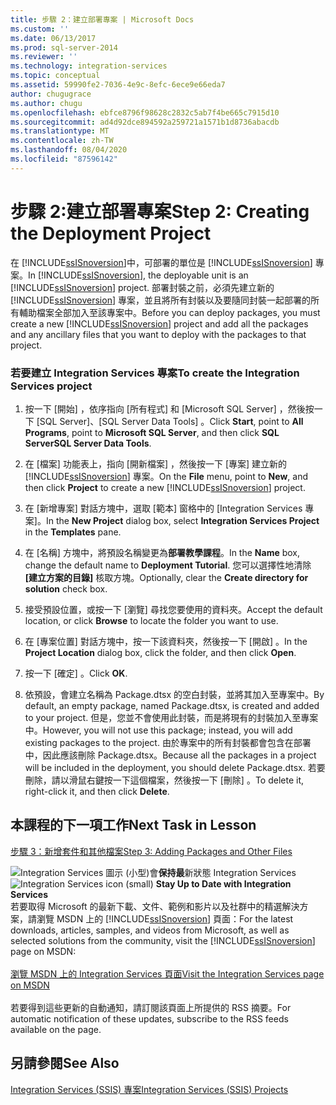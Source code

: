 ```yaml
---
title: 步驟 2：建立部署專案 | Microsoft Docs
ms.custom: ''
ms.date: 06/13/2017
ms.prod: sql-server-2014
ms.reviewer: ''
ms.technology: integration-services
ms.topic: conceptual
ms.assetid: 59990fe2-7036-4e9c-8efc-6ece9e66eda7
author: chugugrace
ms.author: chugu
ms.openlocfilehash: ebfce8796f98628c2832c5ab7f4be665c7915d10
ms.sourcegitcommit: ad4d92dce894592a259721a1571b1d8736abacdb
ms.translationtype: MT
ms.contentlocale: zh-TW
ms.lasthandoff: 08/04/2020
ms.locfileid: "87596142"
---
```

# <a name="step-2-creating-the-deployment-project"></a><span data-ttu-id="a9402-102">步驟 2:建立部署專案</span><span class="sxs-lookup"><span data-stu-id="a9402-102">Step 2: Creating the Deployment Project</span></span>
  <span data-ttu-id="a9402-103">在 [!INCLUDE[ssISnoversion](../includes/ssisnoversion-md.md)]中，可部署的單位是 [!INCLUDE[ssISnoversion](../includes/ssisnoversion-md.md)] 專案。</span><span class="sxs-lookup"><span data-stu-id="a9402-103">In [!INCLUDE[ssISnoversion](../includes/ssisnoversion-md.md)], the deployable unit is an [!INCLUDE[ssISnoversion](../includes/ssisnoversion-md.md)] project.</span></span> <span data-ttu-id="a9402-104">部署封裝之前，必須先建立新的 [!INCLUDE[ssISnoversion](../includes/ssisnoversion-md.md)] 專案，並且將所有封裝以及要隨同封裝一起部署的所有輔助檔案全部加入至該專案中。</span><span class="sxs-lookup"><span data-stu-id="a9402-104">Before you can deploy packages, you must create a new [!INCLUDE[ssISnoversion](../includes/ssisnoversion-md.md)] project and add all the packages and any ancillary files that you want to deploy with the packages to that project.</span></span>  
  
### <a name="to-create-the-integration-services-project"></a><span data-ttu-id="a9402-105">若要建立 Integration Services 專案</span><span class="sxs-lookup"><span data-stu-id="a9402-105">To create the Integration Services project</span></span>  
  
1.  <span data-ttu-id="a9402-106">按一下 [開始]  ，依序指向 [所有程式]  和 [Microsoft SQL Server]  ，然後按一下 [SQL Server]、[SQL Server Data Tools]  。</span><span class="sxs-lookup"><span data-stu-id="a9402-106">Click **Start**, point to **All Programs**, point to **Microsoft SQL Server**, and then click **SQL ServerSQL Server Data Tools**.</span></span>  
  
2.  <span data-ttu-id="a9402-107">在 [檔案]  功能表上，指向 [開新檔案]  ，然後按一下 [專案]  建立新的 [!INCLUDE[ssISnoversion](../includes/ssisnoversion-md.md)] 專案。</span><span class="sxs-lookup"><span data-stu-id="a9402-107">On the **File** menu, point to **New**, and then click **Project** to create a new [!INCLUDE[ssISnoversion](../includes/ssisnoversion-md.md)] project.</span></span>  
  
3.  <span data-ttu-id="a9402-108">在 [新增專案] 對話方塊中，選取 [範本] 窗格中的 [Integration Services 專案]。</span><span class="sxs-lookup"><span data-stu-id="a9402-108">In the **New Project** dialog box, select **Integration Services Project** in the **Templates** pane.</span></span>  
  
4.  <span data-ttu-id="a9402-109">在 [名稱]  方塊中，將預設名稱變更為**部署教學課程**。</span><span class="sxs-lookup"><span data-stu-id="a9402-109">In the **Name** box, change the default name to **Deployment Tutorial**.</span></span> <span data-ttu-id="a9402-110">您可以選擇性地清除 **[建立方案的目錄]** 核取方塊。</span><span class="sxs-lookup"><span data-stu-id="a9402-110">Optionally, clear the **Create directory for solution** check box.</span></span>  
  
5.  <span data-ttu-id="a9402-111">接受預設位置，或按一下 [瀏覽]  尋找您要使用的資料夾。</span><span class="sxs-lookup"><span data-stu-id="a9402-111">Accept the default location, or click **Browse** to locate the folder you want to use.</span></span>  
  
6.  <span data-ttu-id="a9402-112">在 [專案位置]  對話方塊中，按一下該資料夾，然後按一下 [開啟]  。</span><span class="sxs-lookup"><span data-stu-id="a9402-112">In the **Project Location** dialog box, click the folder, and then click **Open**.</span></span>  
  
7.  <span data-ttu-id="a9402-113">按一下 [確定]  。</span><span class="sxs-lookup"><span data-stu-id="a9402-113">Click **OK**.</span></span>  
  
8.  <span data-ttu-id="a9402-114">依預設，會建立名稱為 Package.dtsx 的空白封裝，並將其加入至專案中。</span><span class="sxs-lookup"><span data-stu-id="a9402-114">By default, an empty package, named Package.dtsx, is created and added to your project.</span></span> <span data-ttu-id="a9402-115">但是，您並不會使用此封裝，而是將現有的封裝加入至專案中。</span><span class="sxs-lookup"><span data-stu-id="a9402-115">However, you will not use this package; instead, you will add existing packages to the project.</span></span> <span data-ttu-id="a9402-116">由於專案中的所有封裝都會包含在部署中，因此應該刪除 Package.dtsx。</span><span class="sxs-lookup"><span data-stu-id="a9402-116">Because all the packages in a project will be included in the deployment, you should delete Package.dtsx.</span></span> <span data-ttu-id="a9402-117">若要刪除，請以滑鼠右鍵按一下這個檔案，然後按一下 [刪除]  。</span><span class="sxs-lookup"><span data-stu-id="a9402-117">To delete it, right-click it, and then click **Delete**.</span></span>  
  
## <a name="next-task-in-lesson"></a><span data-ttu-id="a9402-118">本課程的下一項工作</span><span class="sxs-lookup"><span data-stu-id="a9402-118">Next Task in Lesson</span></span>  
 [<span data-ttu-id="a9402-119">步驟 3：新增套件和其他檔案</span><span class="sxs-lookup"><span data-stu-id="a9402-119">Step 3: Adding Packages and Other Files</span></span>](../integration-services/lesson-1-3-adding-packages-and-other-files.md)  
  
<span data-ttu-id="a9402-120">![Integration Services 圖示 (小型) ](media/dts-16.gif "Integration Services 圖示 (小)")會**保持最**新狀態 Integration Services  </span><span class="sxs-lookup"><span data-stu-id="a9402-120">![Integration Services icon (small)](media/dts-16.gif "Integration Services icon (small)")  **Stay Up to Date with Integration Services**</span></span><br /> <span data-ttu-id="a9402-121">若要取得 Microsoft 的最新下載、文件、範例和影片以及社群中的精選解決方案，請瀏覽 MSDN 上的 [!INCLUDE[ssISnoversion](../includes/ssisnoversion-md.md)] 頁面：</span><span class="sxs-lookup"><span data-stu-id="a9402-121">For the latest downloads, articles, samples, and videos from Microsoft, as well as selected solutions from the community, visit the [!INCLUDE[ssISnoversion](../includes/ssisnoversion-md.md)] page on MSDN:</span></span><br /><br /> [<span data-ttu-id="a9402-122">瀏覽 MSDN 上的 Integration Services 頁面</span><span class="sxs-lookup"><span data-stu-id="a9402-122">Visit the Integration Services page on MSDN</span></span>](https://go.microsoft.com/fwlink/?LinkId=136655)<br /><br /> <span data-ttu-id="a9402-123">若要得到這些更新的自動通知，請訂閱該頁面上所提供的 RSS 摘要。</span><span class="sxs-lookup"><span data-stu-id="a9402-123">For automatic notification of these updates, subscribe to the RSS feeds available on the page.</span></span>  
  
## <a name="see-also"></a><span data-ttu-id="a9402-124">另請參閱</span><span class="sxs-lookup"><span data-stu-id="a9402-124">See Also</span></span>  
 [<span data-ttu-id="a9402-125">Integration Services &#40;SSIS&#41; 專案</span><span class="sxs-lookup"><span data-stu-id="a9402-125">Integration Services &#40;SSIS&#41; Projects</span></span>](integration-services-ssis-projects-and-solutions.md)  
  
  
